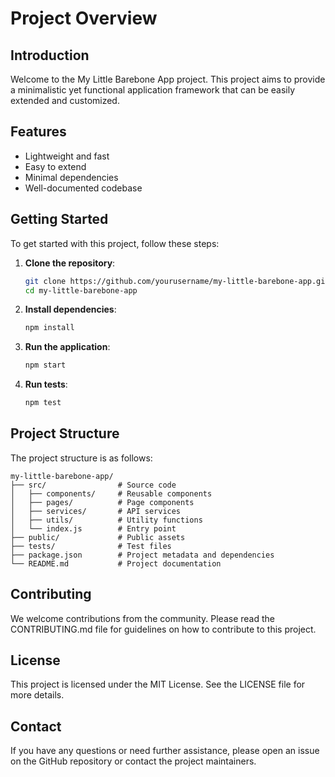 # Project Overview

## Introduction
Welcome to the My Little Barebone App project. This project aims to provide a minimalistic yet functional application framework that can be easily extended and customized.

## Features
- Lightweight and fast
- Easy to extend
- Minimal dependencies
- Well-documented codebase

## Getting Started
To get started with this project, follow these steps:

1. **Clone the repository**:
    ```bash
    git clone https://github.com/yourusername/my-little-barebone-app.git
    cd my-little-barebone-app
    ```

2. **Install dependencies**:
    ```bash
    npm install
    ```

3. **Run the application**:
    ```bash
    npm start
    ```

4. **Run tests**:
    ```bash
    npm test
    ```

## Project Structure
The project structure is as follows:

```
my-little-barebone-app/
├── src/                # Source code
│   ├── components/     # Reusable components
│   ├── pages/          # Page components
│   ├── services/       # API services
│   ├── utils/          # Utility functions
│   └── index.js        # Entry point
├── public/             # Public assets
├── tests/              # Test files
├── package.json        # Project metadata and dependencies
└── README.md           # Project documentation
```

## Contributing
We welcome contributions from the community. Please read the CONTRIBUTING.md file for guidelines on how to contribute to this project.

## License
This project is licensed under the MIT License. See the LICENSE file for more details.

## Contact
If you have any questions or need further assistance, please open an issue on the GitHub repository or contact the project maintainers.
